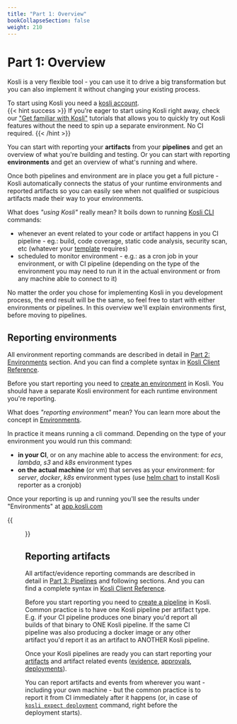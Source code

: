 ```yaml
---
title: "Part 1: Overview"
bookCollapseSection: false
weight: 210
---
```


# Part 1: Overview

Kosli is a very flexible tool - you can use it to drive a big transformation but you can also implement it without changing your existing process. 

To start using Kosli you need a [kosli account](https://app.kosli.com/sign-up).  
{{< hint success >}}
If you're eager to start using Kosli right away, check our ["Get familiar with Kosli"](/tutorials/get_familiar_with_kosli/) tutorials that allows you to quickly try out Kosli features without the need to spin up a separate environment. No CI required.
{{< /hint >}}

You can start with reporting your **artifacts** from your **pipelines** and get an overview of what you're building and testing. Or you can start with reporting **environments** and get an overview of what's running and where. 


Once both pipelines and environment are in place you get a full picture - Kosli automatically connects the status of your runtime environments and reported artifacts so you can easily see when not qualified or suspicious artifacts made their way to your environments.

What does *"using Kosli"* really mean? It boils down to running [Kosli CLI](/kosli_overview/kosli_tools/#cli) commands:
* whenever an event related to your code or artifact happens in you CI pipeline - eg.: build, code coverage, static code analysis, security scan, etc (whatever your [template](/kosli_overview/what_is_kosli/#template) requires)
* scheduled to monitor environment - e.g.: as a cron job in your environment, or with CI pipeline (depending on the type of the environment you may need to run it in the actual environment or from any machine able to connect to it)

No matter the order you chose for implementing Kosli in you development process, the end result will be the same, so feel free to start with either environments or pipelines. In this overview we'll explain environments first, before moving to pipelines.

## Reporting environments

All environment reporting commands are described in detail in [Part 2: Environments](/getting_started/part_2_environments/) section. And you can find a complete syntax in [Kosli Client Reference](/client_reference/).

Before you start reporting you need to [create an environment](/getting_started/part_2_environments/#create-an-environment) in Kosli. You should have a separate Kosli environment for each runtime environment you're reporting.

What does *"reporting environment"* mean? You can learn more about the concept in [Environments](/kosli_overview/what_is_kosli/#environments).

In practice it means running a cli command. Depending on the type of your environment you would run this command:
* **in your CI**, or on any machine able to access the environment: for *ecs*, *lambda*, *s3* and *k8s* environment types
* **on the actual machine** (or vm) that serves as your environment: for *server*, *docker*, *k8s* environment types (use [helm chart](/helm) to install Kosli reporter as a cronjob)

Once your reporting is up and running you'll see the results under "Environments" at [app.kosli.com](https://app.kosli.com)

{{<figure src="/images/env-reporting.png" alt="Environments at app.kosli.com" width="900">}}

## Reporting artifacts

All artifact/evidence reporting commands are described in detail in [Part 3: Pipelines](/getting_started/part_3_pipelines/) and following sections. And you can find a complete syntax in [Kosli Client Reference](/client_reference/).

Before you start reporting you need to [create a pipeline](/getting_started/part_3_pipelines/#create-a-pipeline) in Kosli. Common practice is to have one Kosli pipeline per artifact type. E.g. if your CI pipeline produces one binary you'd report all builds of that binary to ONE Kosli pipeline. If the same CI pipeline was also producing a docker image or any other artifact you'd report it as an artifact to ANOTHER Kosli pipeline. 

Once your Kosli pipelines are ready you can start reporting your [artifacts](/getting_started/part_4_artifacts/) and artifact related events ([evidence](/getting_started/part_5_evidence/), [approvals](/getting_started/part_6_approvals/), [deployments](/getting_started/part_7_deployments/)).

You can report artifacts and events from wherever you want - including your own machine - but the common practice is to report it from CI immediately after it happens (or, in case of [`kosli expect deployment`](/client_reference/kosli_expect_deployment/) command, right before the deployment starts).

[comment]: <> (When reporting artifact and artifact related events, kosli needs to figure out what's the fingerprint of the artifact the report belongs to.)  

[comment]: <> (It can determine that in two ways:)
[comment]: <> (if you provide a name or path to the artifact, relative to the location from which you run )

